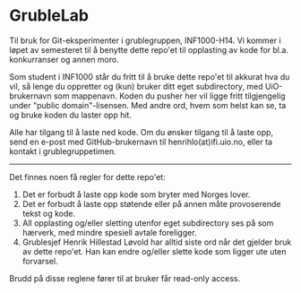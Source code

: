 GrubleLab
=========

Til bruk for Git-eksperimenter i grublegruppen, INF1000-H14. Vi kommer i løpet av semesteret til å benytte dette repo'et til opplasting av kode for bl.a. konkurranser og annen moro.


Som student i INF1000 står du fritt til å bruke dette repo'et til akkurat hva du vil, så lenge du oppretter og (kun) bruker ditt eget subdirectory, med UiO-brukernavn som mappenavn. Koden du pusher her vil ligge fritt tilgjengelig under "public domain"-lisensen. Med andre ord, hvem som helst kan se, ta og bruke koden du laster opp hit.


Alle har tilgang til å laste ned kode. Om du ønsker tilgang til å laste opp, send en e-post med GitHub-brukernavn til henrihlo(at)ifi.uio.no, eller ta kontakt i grublegruppetimen.

***

Det finnes noen få regler for dette repo'et:

1. Det er forbudt å laste opp kode som bryter med Norges lover.
2. Det er forbudt å laste opp støtende eller på annen måte provoserende tekst og kode.
3. All opplasting og/eller sletting utenfor eget subdirectory ses på som hærverk, med mindre spesiell avtale foreligger.
4. Grublesjef Henrik Hillestad Løvold har alltid siste ord når det gjelder bruk av dette repo'et. Han kan endre og/eller slette kode som ligger ute uten forvarsel.

Brudd på disse reglene fører til at bruker får read-only access.
